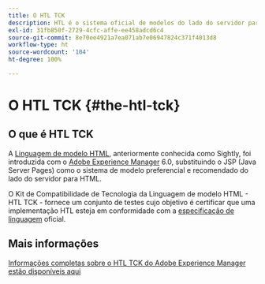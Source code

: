 ```yaml
---
title: O HTL TCK
description: HTL é o sistema oficial de modelos do lado do servidor para AEM
exl-id: 31fb850f-2729-4cfc-affe-ee458adcd6c4
source-git-commit: 8e70ee4921a7ea071ab7e06947824c371f4013d8
workflow-type: ht
source-wordcount: '104'
ht-degree: 100%

---
```


# O HTL TCK {#the-htl-tck}

## O que é HTL TCK

A [Linguagem de modelo HTML](overview.md), anteriormente conhecida como Sightly, foi introduzida com o [Adobe Experience Manager](http://www.adobe.com/br/solutions/web-experience-management.html) 6.0, substituindo o JSP (Java Server Pages) como o sistema de modelo preferencial e recomendado do lado do servidor para HTML.

O Kit de Compatibilidade de Tecnologia da Linguagem de modelo HTML - HTL TCK - fornece um conjunto de testes cujo objetivo é certificar que uma implementação HTL esteja em conformidade com a [especificação de linguagem](https://github.com/adobe/htl-spec) oficial.

## Mais informações

[Informações completas sobre o HTL TCK do Adobe Experience Manager estão disponíveis aqui](https://github.com/adobe/htl-tck)

